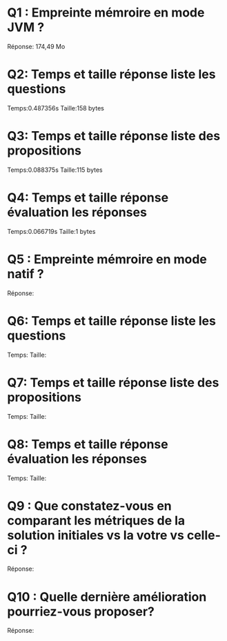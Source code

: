 # Q1 : Empreinte mémroire en mode JVM ?
Réponse: 174,49 Mo

# Q2: Temps et  taille  réponse   liste les questions
Temps:0.487356s
Taille:158 bytes

# Q3: Temps et  taille  réponse  liste des propositions
Temps:0.088375s
Taille:115 bytes

# Q4: Temps et  taille  réponse  évaluation les réponses
Temps:0.066719s
Taille:1 bytes

# Q5 : Empreinte mémroire en mode natif ?
Réponse:

# Q6: Temps et  taille  réponse   liste les questions
Temps:
Taille:

# Q7: Temps et  taille  réponse  liste des propositions
Temps:
Taille:

# Q8: Temps et  taille  réponse  évaluation les réponses
Temps:
Taille:


# Q9 :  Que constatez-vous en comparant les métriques de la solution  initiales vs la votre vs celle-ci ?
Réponse:

# Q10 : Quelle dernière amélioration pourriez-vous proposer?
Réponse:
